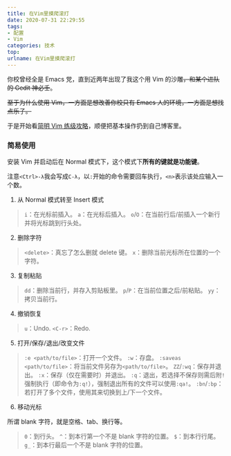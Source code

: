 ```yaml
---
title: 在Vim里摸爬滚打
date: 2020-07-31 22:29:55
tags:
- 配置
- Vim
categories: 技术
top:
urlname: 在Vim里摸爬滚打
---
```


你校曾经全是 Emacs 党，直到近两年出现了我这个用 Vim 的沙雕~~，和某个进队的 Gedit 神必壬~~。

<!-- more -->

~~至于为什么使用 Vim，一方面是想改善你校只有 Emacs 人的环境，一方面是想找点乐子。~~

于是开始看[简明 Vim 练级攻略](https://coolshell.cn/articles/5426.html)，顺便把基本操作扔到自己博客里。

### 简易使用

安装 Vim 并启动后在 Normal 模式下，这个模式下**所有的键就是功能键**。

注意`<Ctrl>-λ`我会写成`C-λ`，以`:`开始的命令需要回车执行，`<n>`表示该处应输入一个数。

1. 从 Normal 模式转至 Insert 模式

>`i`：在光标前插入。
>`a`：在光标后插入。
>`o`/`O`：在当前行后/前插入一个新行并将光标跳到行头处。

2. 删除字符

>`<delete>`：真忘了怎么删就 delete 键。
>`x`：删除当前光标所在位置的一个字符。

3. 复制粘贴

>`dd`：删除当前行，并存入剪贴板里。
>`p`/`P`：在当前位置之后/前粘贴。
>`yy`：拷贝当前行。

4. 撤销恢复

>`u`：Undo.
>`<C-r>`：Redo.

5. 打开/保存/退出/改变文件

>`:e <path/to/file>`：打开一个文件。
>`:w`：存盘。
>`:saveas <path/to/file>`：将当前文件另存为`<path/to/file>`。
>`ZZ`/`:wq`：保存并退出。
>`:x`：保存（仅在需要时）并退出。
>`:q`：退出，若选择不保存则需后附`!`强制执行（即命令为`:q!`），强制退出所有的文件可以使用`:qa!`。
>`:bn`/`:bp`：若打开了多个文件，使用其来切换到上/下一个文件。

6. 移动光标

所谓 blank 字符，就是空格、tab、换行等。

>`0`：到行头。
>`^`：到本行第一个不是 blank 字符的位置。
>`$`：到本行行尾。
>`g_`：到本行最后一个不是 blank 字符的位置。

